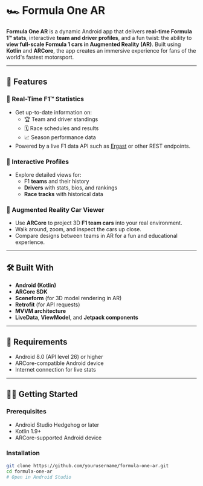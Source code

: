 # 🏎️ Formula One AR

**Formula One AR** is a dynamic Android app that delivers **real-time Formula 1™ stats**, interactive **team and driver profiles**, and a fun twist: the ability to **view full-scale Formula 1 cars in Augmented Reality (AR)**. Built using **Kotlin** and **ARCore**, the app creates an immersive experience for fans of the world's fastest motorsport.

---

## 🚀 Features

### 🏁 Real-Time F1™ Statistics
- Get up-to-date information on:
  - 🏆 Team and driver standings
  - 🗓️ Race schedules and results
  - 📈 Season performance data
- Powered by a live F1 data API such as [Ergast](https://ergast.com/mrd/) or other REST endpoints.

### 👤 Interactive Profiles
- Explore detailed views for:
  - F1 **teams** and their history
  - **Drivers** with stats, bios, and rankings
  - **Race tracks** with historical data

### 🚗 Augmented Reality Car Viewer
- Use **ARCore** to project 3D **F1 team cars** into your real environment.
- Walk around, zoom, and inspect the cars up close.
- Compare designs between teams in AR for a fun and educational experience.

---

## 🛠️ Built With

- **Android (Kotlin)**
- **ARCore SDK**
- **Sceneform** (for 3D model rendering in AR)
- **Retrofit**  (for API requests)
- **MVVM architecture**
- **LiveData**, **ViewModel**, and **Jetpack components**

---

## 📱 Requirements

- Android 8.0 (API level 26) or higher
- ARCore-compatible Android device
- Internet connection for live stats

---

## 🧑‍💻 Getting Started

### Prerequisites
- Android Studio Hedgehog or later
- Kotlin 1.9+
- ARCore-supported Android device

### Installation
```bash
git clone https://github.com/yourusername/formula-one-ar.git
cd formula-one-ar
# Open in Android Studio
